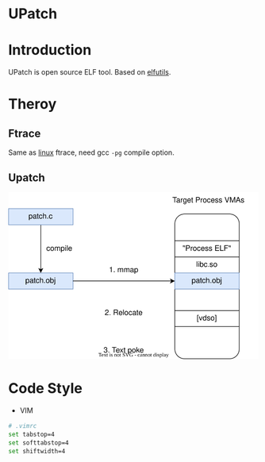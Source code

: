 UPatch
========

# Introduction

UPatch is open source ELF tool. Based on [elfutils](https://sourceware.org/git/elfutils.git).


# Theroy

## Ftrace

Same as [linux](https://github.com/torvalds/linux) ftrace, need gcc `-pg` compile option.


## Upatch

![upatch](docs/images/upatch.svg)


# Code Style

* VIM

```bash
# .vimrc
set tabstop=4
set softtabstop=4
set shiftwidth=4
```

